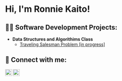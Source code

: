 <h1>Hi, I'm Ronnie Kaito! <br/>

<h2>👨‍💻 Software Development Projects:</h2>

- <b>Data Structures and Algorithims Class</b>
  - [Traveling Salesman Problem [in progress]](https://github.com/ronnieima/traveling-salesman)


<h2> 🤳 Connect with me:</h2>

[<img align="left" alt="kaitoCodes | Twitter" width="22px" src="https://cdn.jsdelivr.net/npm/simple-icons@v3/icons/twitter.svg" />][twitter]
[<img align="left" alt="RonnieKaitoImagawa | LinkedIn" width="22px" src="https://cdn.jsdelivr.net/npm/simple-icons@v3/icons/linkedin.svg" />][linkedin]

[twitter]: https://twitter.com/kaitoCodes
[linkedin]: https://www.linkedin.com/in/ronnie-kaito-imagawa/

<!--
**joshmadakor1/joshmadakor1** is a ✨ _special_ ✨ repository because its `README.md` (this file) appears on your GitHub profile.

Here are some ideas to get you started:

- 🔭 I’m currently working on ...
- 🌱 I’m currently learning ...
- 👯 I’m looking to collaborate on ...
- 🤔 I’m looking for help with ...
- 💬 Ask me about ...
- 📫 How to reach me: ...
- 😄 Pronouns: ...
- ⚡ Fun fact: ...
-->
